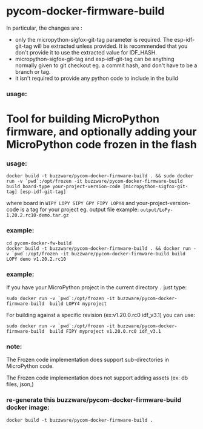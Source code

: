 # pycom-docker-firmware-build

In particular, the changes are :
* only the micropython-sigfox-git-tag parameter is required. The esp-idf-git-tag 
will be extracted unless provided. It is recommended that you don't provide it to 
use the extracted value for IDF_HASH.
* micropython-sigfox-git-tag and esp-idf-git-tag can be anything normally given to git 
checkout eg. a commit hash, and don't have to be a branch or tag.
* it isn't required to provide any python code to include in the build

### usage:


# Tool for building MicroPython firmware, and optionally adding your MicroPython code frozen in the flash

### usage:
```
docker build -t buzzware/pycom-docker-firmware-build . && sudo docker run -v `pwd`:/opt/frozen -it buzzware/pycom-docker-firmware-build build board-type your-project-version-code [micropython-sigfox-git-tag] [esp-idf-git-tag]
```
where board in `WIPY LOPY SIPY GPY FIPY LOPY4` and your-project-version-code is a tag for your project eg. 
output file example: `output/LoPy-1.20.2.rc10-demo.tar.gz`

### example:
```
cd pycom-docker-fw-build
docker build -t buzzware/pycom-docker-firmware-build . && docker run -v `pwd`:/opt/frozen -it buzzware/pycom-docker-firmware-build build LOPY demo v1.20.2.rc10
```



### example:

If you have your MicroPython project in the current directory `.` just type:

```
sudo docker run -v `pwd`:/opt/frozen -it buzzware/pycom-docker-firmware-build  build LOPY4 myproject
```
For building against a specific revision (ex:v1.20.0.rc0 idf_v3.1) you can use:
```
sudo docker run -v `pwd`:/opt/frozen -it buzzware/pycom-docker-firmware-build  build FIPY myproject v1.20.0.rc0 idf_v3.1
```


### note:

The Frozen code implementation does support sub-directories in MicroPython code.

The Frozen code implementation does not support adding assets (ex: db files, json,)

### re-generate this buzzware/pycom-docker-firmware-build docker image:

```
docker build -t buzzware/pycom-docker-firmware-build .
```
